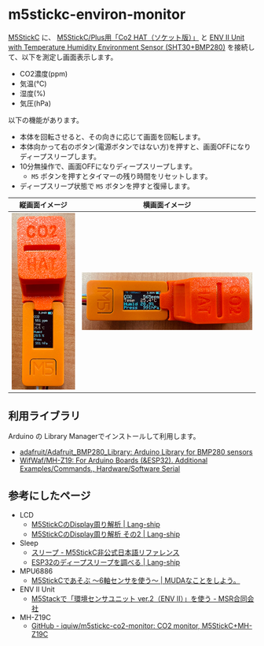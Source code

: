 # m5stickc-environ-monitor

[M5StickC](https://m5stack-store.myshopify.com/collections/m5-core/products/stick-c) に、
[M5StickC/Plus用「Co2 HAT（ソケット版）」](https://kitto-yakudatsu.com/archives/7766) と
[ENV II Unit with Temperature Humidity Environment Sensor (SHT30+BMP280)](https://m5stack-store.myshopify.com/products/env-ii-unit)
を接続して、以下を測定し画面表示します。

* CO2濃度(ppm)
* 気温(℃)
* 湿度(%)
* 気圧(hPa)

以下の機能があります。

* 本体を回転させると、その向きに応じて画面を回転します。
* 本体向かって右のボタン(電源ボタンではない方)を押すと、画面OFFになりディープスリープします。
* 10分無操作で、画面OFFになりディープスリープします。
  * `M5` ボタンを押すとタイマーの残り時間をリセットします。
* ディープスリープ状態で `M5` ボタンを押すと復帰します。

| 縦画面イメージ           | 横画面イメージ           |
| ------------------------ | ------------------------ |
| ![](assets/IMG_0159.png) | ![](assets/IMG_0160.png) |

## 利用ライブラリ

Arduino の Library Managerでインストールして利用します。

* [adafruit/Adafruit_BMP280_Library: Arduino Library for BMP280 sensors](https://github.com/adafruit/Adafruit_BMP280_Library)
* [WifWaf/MH-Z19: For Arduino Boards (&ESP32). Additional Examples/Commands., Hardware/Software Serial](https://github.com/WifWaf/MH-Z19)

## 参考にしたページ

* LCD
  * [M5StickCのDisplay周り解析 | Lang-ship](https://lang-ship.com/blog/work/m5stickc-display/)
  * [M5StickCのDisplay周り解析 その2 | Lang-ship](https://lang-ship.com/blog/work/m5stickc-display2/)
* Sleep
  * [スリープ - M5StickC非公式日本語リファレンス](https://lang-ship.com/reference/unofficial/M5StickC/System/Sleep/)
  * [ESP32のディープスリープを調べる | Lang-ship](https://lang-ship.com/blog/work/esp32-deep-sleep/)
* MPU6886
  * [M5StickCであそぶ 〜6軸センサを使う〜 | MUDAなことをしよう。](https://make-muda.net/2019/09/6932/)
* ENV II Unit
  * [M5Stackで「環境センサユニット ver.2（ENV II）」を使う - MSR合同会社](https://msr-r.net/m5stack-env2/)
* MH-Z19C
  * [GitHub - iquiw/m5stickc-co2-monitor: CO2 monitor, M5StickC+MH-Z19C](https://github.com/iquiw/m5stickc-co2-monitor)
